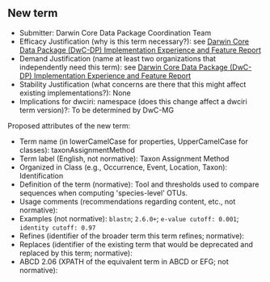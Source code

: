 ## New term

* Submitter: Darwin Core Data Package Coordination Team
* Efficacy Justification (why is this term necessary?): see [Darwin Core Data Package (DwC-DP) Implementation Experience and Feature Report](https://gbif.github.io/dwc-dp/docs/dwc_dp_implementation_feature_reports.pdf)
* Demand Justification (name at least two organizations that independently need this term): see [Darwin Core Data Package (DwC-DP) Implementation Experience and Feature Report](https://gbif.github.io/dwc-dp/docs/dwc_dp_implementation_feature_reports.pdf)
* Stability Justification (what concerns are there that this might affect existing implementations?): None
* Implications for dwciri: namespace (does this change affect a dwciri term version)?: To be determined by DwC-MG

Proposed attributes of the new term:

* Term name (in lowerCamelCase for properties, UpperCamelCase for classes): taxonAssignmentMethod
* Term label (English, not normative): Taxon Assignment Method
* Organized in Class (e.g., Occurrence, Event, Location, Taxon): Identification
* Definition of the term (normative): Tool and thresholds used to compare sequences when computing 'species-level' OTUs.
* Usage comments (recommendations regarding content, etc., not normative): 
* Examples (not normative): `blastn`; `2.6.0+`; `e-value cutoff: 0.001`; `identity cutoff: 0.97`
* Refines (identifier of the broader term this term refines; normative): 
* Replaces (identifier of the existing term that would be deprecated and replaced by this term; normative): 
* ABCD 2.06 (XPATH of the equivalent term in ABCD or EFG; not normative): 
